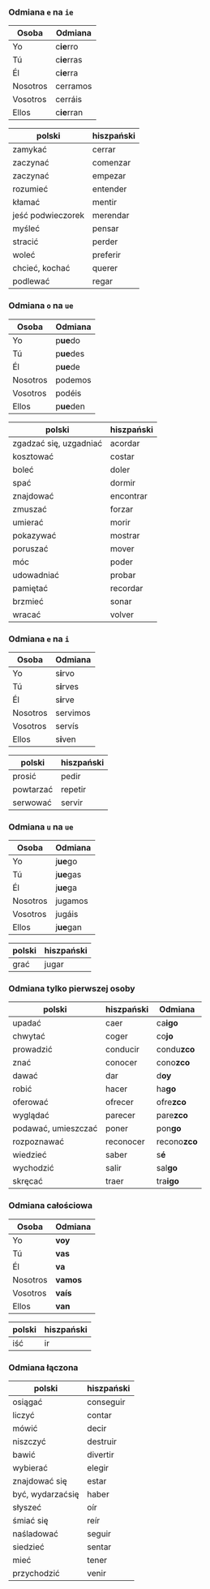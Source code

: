 ### Odmiana `e` na `ie`

Osoba | Odmiana
--- | ---
Yo | c**ie**rro
Tú | c**ie**rras
Él | c**ie**rra
Nosotros | cerramos
Vosotros | cerráis
Ellos | c**ie**rran

polski | hiszpański
--- | ---
zamykać | cerrar
zaczynać | comenzar
zaczynać | empezar
rozumieć | entender
kłamać | mentir
jeść podwieczorek | merendar
myśleć | pensar
stracić | perder
woleć | preferir
chcieć, kochać | querer
podlewać | regar

### Odmiana `o` na `ue`

Osoba | Odmiana
--- | ---
Yo | p**ue**do
Tú | p**ue**des
Él | p**ue**de
Nosotros | podemos
Vosotros | podéis
Ellos | p**ue**den

polski | hiszpański
--- | ---
zgadzać się, uzgadniać | acordar
kosztować | costar
boleć | doler
spać | dormir
znajdować | encontrar
zmuszać | forzar
umierać | morir
pokazywać | mostrar
poruszać | mover
móc | poder
udowadniać | probar
pamiętać | recordar
brzmieć | sonar
wracać | volver

### Odmiana `e` na `i`

Osoba | Odmiana
--- | ---
Yo | s**i**rvo
Tú | s**i**rves
Él | s**i**rve
Nosotros | servimos
Vosotros | servís
Ellos | s**i**ven

polski | hiszpański
--- | ---
prosić | pedir
powtarzać | repetir
serwować | servir

### Odmiana `u` na `ue`

Osoba | Odmiana
--- | ---
Yo | j**ue**go
Tú | j**ue**gas
Él | j**ue**ga
Nosotros | jugamos
Vosotros | jugáis
Ellos | j**ue**gan

polski | hiszpański
--- | ---
grać | jugar

### Odmiana tylko pierwszej osoby

polski | hiszpański | Odmiana
--- | --- | ---
upadać | caer | ca**igo**
chwytać | coger | co**jo**
prowadzić | conducir | condu**zco**
znać | conocer | cono**zco**
dawać | dar | d**oy**
robić | hacer | ha**go**
oferować | ofrecer | ofre**zco**
wyglądać | parecer | pare**zco**
podawać, umieszczać | poner | pon**go**
rozpoznawać | reconocer | recono**zco**
wiedzieć | saber | s**é**
wychodzić | salir | sal**go**
skręcać | traer | tra**igo**

### Odmiana całościowa

Osoba | Odmiana
--- | ---
Yo | **voy**
Tú | **vas**
Él | **va**
Nosotros | **vamos**
Vosotros | **vaís**
Ellos | **van**

polski | hiszpański
--- | ---
iść | ir

### Odmiana łączona

polski | hiszpański
--- | ---
osiągać | conseguir
liczyć | contar
mówić | decir
niszczyć | destruir
bawić | divertir
wybierać | elegir
znajdować się | estar
być, wydarzaćsię | haber
słyszeć | oír
śmiać się | reír
naśladować | seguir
siedzieć | sentar
mieć | tener
przychodzić | venir
